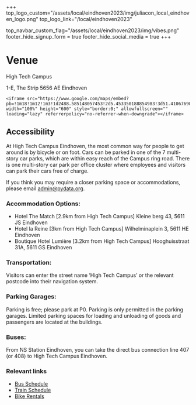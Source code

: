 +++
top_logo_custom="/assets/local/eindhoven2023/img/juliacon_local_eindhoven_logo.png"
top_logo_link="/local/eindhoven2023"

top_navbar_custom_flag="/assets/local/eindhoven2023/img/vibes.png"
footer_hide_signup_form = true
footer_hide_social_media = true
+++

# Venue

High Tech Campus

1-E, The Strip
5656 AE Eindhoven

~~~
<iframe src="https://www.google.com/maps/embed?pb=!1m18!1m12!1m3!1d2488.585148057453!2d5.453350188854983!3d51.41067690000001!2m3!1f0!2f0!3f0!3m2!1i1024!2i768!4f13.1!3m3!1m2!1s0x47c6d9b8ce4e1b1d%3A0x496bf1ef05c6cf3!2sDe%20Strip!5e0!3m2!1sen!2snl!4v1688200981116!5m2!1sen!2snl" width="100%" height="600" style="border:0;" allowfullscreen="" loading="lazy" referrerpolicy="no-referrer-when-downgrade"></iframe>
~~~

## Accessibility

At High Tech Campus Eindhoven, the most common way for people to get around is by bicycle or on foot. Cars can be parked in one of the 7 multi-story car parks, which are within easy reach of the Campus ring road. There is one multi-story car park per office cluster where employees and visitors can park their cars free of charge.

If you think you may require a closer parking space or accommodations, please email [admin@pydata.org](mailto:admin@pydata.org).

### Accommodation Options: 

- Hotel The Match [2.9km from High Tech Campus]
  Kleine berg 43, 5611 JS Eindhoven
- Hotel la Reine [3km from High Tech Campus]
  Wilhelminaplein 3, 5611 HE Eindhoven
- Boutique Hotel Lumière [3.2km from High Tech Campus]
  Hooghuisstraat 31A, 5611 GS Eindhoven

### Transportation:
Visitors can enter the street name ‘High Tech Campus’ or the relevant postcode into their navigation system.

### Parking Garages:
Parking is free; please park at P0. Parking is only permitted in the parking garages. Limited parking spaces for loading and unloading of goods and passengers are located at the buildings.

### Buses:
From NS Station Eindhoven, you can take the direct bus connection line 407 (or 408) to High Tech Campus Eindhoven. 

### Relevant links

- [Bus Schedule](https://9292.nl/en)
- [Train Schedule](https://www.ns.nl/en)
- [Bike Rentals](https://www.ns.nl/en/door-to-door/ov-fiets)
